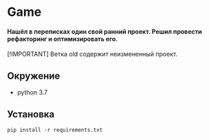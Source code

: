 # Game
#### Нашёл в переписках один свой ранний проект. Решил провести рефакторинг и оптимизировать его.

[!IMPORTANT]
Ветка old содержит неизмененный проект.

## Окружение
- python 3.7

## Установка
```
pip install -r requirements.txt
```
